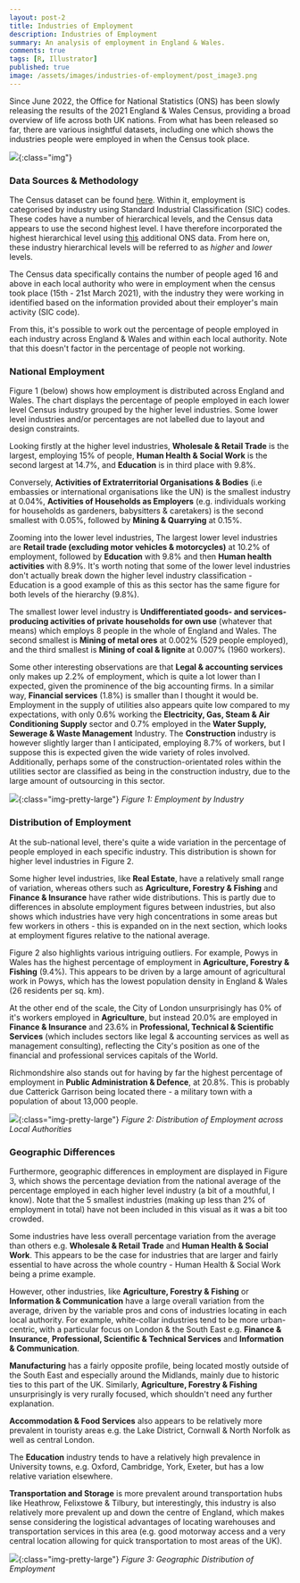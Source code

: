 ```yaml
---
layout: post-2
title: Industries of Employment
description: Industries of Employment
summary: An analysis of employment in England & Wales.
comments: true
tags: [R, Illustrator]
published: true
image: /assets/images/industries-of-employment/post_image3.png
---
```


Since June 2022, the Office for National Statistics (ONS) has been slowly releasing the results of the 2021 England & Wales Census, providing a broad overview of life across both UK nations. From what has been released so far, there are various insightful datasets, including one which shows the industries people were employed in when the Census took place.

![](/assets/images/industries-of-employment/Industry-treemap-image.png){:class="img"}


### Data Sources & Methodology

The Census dataset can be found [here](https://www.ons.gov.uk/census/maps/choropleth/work). Within it, employment is categorised by industry using Standard Industrial Classification (SIC) codes. These codes have a number of hierarchical levels, and the Census data appears to use the second highest level. I have therefore incorporated the highest hierarchical level using [this](https://www.ons.gov.uk/methodology/classificationsandstandards/ukstandardindustrialclassificationofeconomicactivities/uksic2007) additional ONS data. From here on, these industry hierarchical levels will be referred to as *higher* and *lower* levels.

The Census data specifically contains the number of people aged 16 and above in each local authority who were in employment when the census took place (15th - 21st March 2021), with the industry they were working in identified based on the information provided about their employer's main activity (SIC code).

From this, it's possible to work out the percentage of people employed in each industry across England & Wales and within each local authority. Note that this doesn't factor in the percentage of people not working.

### National Employment

Figure 1 (below) shows how employment is distributed across England and Wales. The chart displays the percentage of people employed in each lower level Census industry grouped by the higher level industries. Some lower level industries and/or percentages are not labelled due to layout and design constraints.

Looking firstly at the higher level industries, **Wholesale & Retail Trade** is the largest, employing 15% of people, **Human Health & Social Work** is the second largest at 14.7%, and **Education** is in third place with 9.8%.

Conversely, **Activities of Extraterritorial Organisations & Bodies** (i.e embassies or international organisations like the UN) is the smallest industry at 0.04%, **Activities of Households as Employers** (e.g. individuals working for households as gardeners, babysitters & caretakers) is the second smallest with 0.05%, followed by **Mining & Quarrying** at 0.15%.

Zooming into the lower level industries, The largest lower level industries are **Retail trade (excluding motor vehicles & motorcycles)** at 10.2% of employment, followed by **Education** with 9.8% and then **Human health activities** with 8.9%. It's worth noting that some of the lower level industries don't actually break down the higher level industry classification - Education is a good example of this as this sector has the same figure for both levels of the hierarchy (9.8%).

The smallest lower level industry is **Undifferentiated goods- and services-producing activities of private households for own use** (whatever that means) which employs 8 people in the whole of England and Wales. The second smallest is **Mining of metal ores** at 0.002% (529 people employed), and the third smallest is **Mining of coal & lignite** at 0.007% (1960 workers).

Some other interesting observations are that **Legal & accounting services** only makes up 2.2% of employment, which is quite a lot lower than I expected, given the prominence of the big accounting firms. In a similar way, **Financial services** (1.8%) is smaller than I thought it would be.  Employment in the supply of utilities also appears quite low compared to my expectations, with only 0.6% working the **Electricity, Gas, Steam & Air Conditioning Supply** sector and 0.7% employed in the **Water Supply, Sewerage & Waste Management** Industry. The **Construction** industry is however slightly larger than I anticipated, employing 8.7% of workers, but I suppose this is expected given the wide variety of roles involved. Additionally, perhaps some of the construction-orientated roles within the utilities sector are classified as being in the construction industry, due to the large amount of outsourcing in this sector.

![](/assets/images/industries-of-employment/Industry-treemap.png){:class="img-pretty-large"}
*Figure 1: Employment by Industry*


### Distribution of Employment

At the sub-national level, there's quite a wide variation in the percentage of people employed in each specific industry. This distribution is shown for higher level industries in Figure 2. 

Some higher level industries, like **Real Estate**, have a relatively small range of variation, whereas others such as **Agriculture, Forestry & Fishing** and **Finance & Insurance** have rather wide distributions. This is partly due to differences in absolute employment figures between industries, but also shows which industries have very high concentrations in some areas but few workers in others - this is expanded on in the next section, which looks at employment figures relative to the national average.

Figure 2 also highlights various intriguing outliers. For example, Powys in Wales has the highest percentage of employment in **Agriculture, Forestry & Fishing** (9.4%). This appears to be driven by a large amount of agricultural work in Powys, which has the lowest population density in England & Wales (26 residents per sq. km).

At the other end of the scale, the City of London unsurprisingly has 0% of it's workers employed in **Agriculture**, but instead 20.0% are employed in **Finance & Insurance** and 23.6% in **Professional, Technical & Scientific Services** (which includes sectors like legal & accounting services as well as management consulting), reflecting the City's position as one of the financial and professional services capitals of the World.

Richmondshire also stands out for having by far the highest percentage of employment in **Public Administration & Defence**, at 20.8%. This is probably due Catterick Garrison being located there -  a military town with a population of about 13,000 people.

![](/assets/images/industries-of-employment/Industry-beeswarm.png){:class="img-pretty-large"}
*Figure 2: Distribution of Employment across Local Authorities*

### Geographic Differences

Furthermore, geographic differences in employment are displayed in Figure 3, which shows the percentage deviation from the national average of the percentage employed in each higher level industry (a bit of a mouthful, I know). Note that the 5 smallest industries (making up less than 2% of employment in total) have not been included in this visual as it was a bit too crowded.

Some industries have less overall percentage variation from the average than others e.g. **Wholesale & Retail Trade** and **Human Health & Social Work**. This appears to be the case for industries that are larger and fairly essential to have across the whole country - Human Health & Social Work being a prime example.

However, other industries, like **Agriculture, Forestry & Fishing** or **Information & Communication** have a large overall variation from the average, driven by the variable pros and cons of industries locating in each local authority. For example, white-collar industries tend to be more urban-centric, with a particular focus on London & the South East e.g. **Finance & Insurance**, **Professional, Scientific & Technical Services** and **Information & Communication**. 

**Manufacturing** has a fairly opposite profile, being located mostly outside of the South East and especially around the Midlands, mainly due to historic ties to this part of the UK. Similarly, **Agriculture, Forestry & Fishing** unsurprisingly is very rurally focused, which shouldn't need any further explanation. 

**Accommodation & Food Services** also appears to be relatively more prevalent in touristy areas e.g. the Lake District, Cornwall & North Norfolk as well as central London.

The **Education** industry tends to have a relatively high prevalence in University towns, e.g. Oxford, Cambridge, York, Exeter, but has a low relative variation elsewhere.

**Transportation and Storage** is more prevalent around transportation hubs like Heathrow, Felixstowe & Tilbury, but interestingly, this industry is also relatively more prevalent up and down the centre of England, which makes sense considering the logistical advantages of locating warehouses and transportation services in this area (e.g. good motorway access and a very central location allowing for quick transportation to most areas of the UK).

![](/assets/images/industries-of-employment/industry-map-perc.png){:class="img-pretty-large"}
*Figure 3: Geographic Distribution of Employment*

